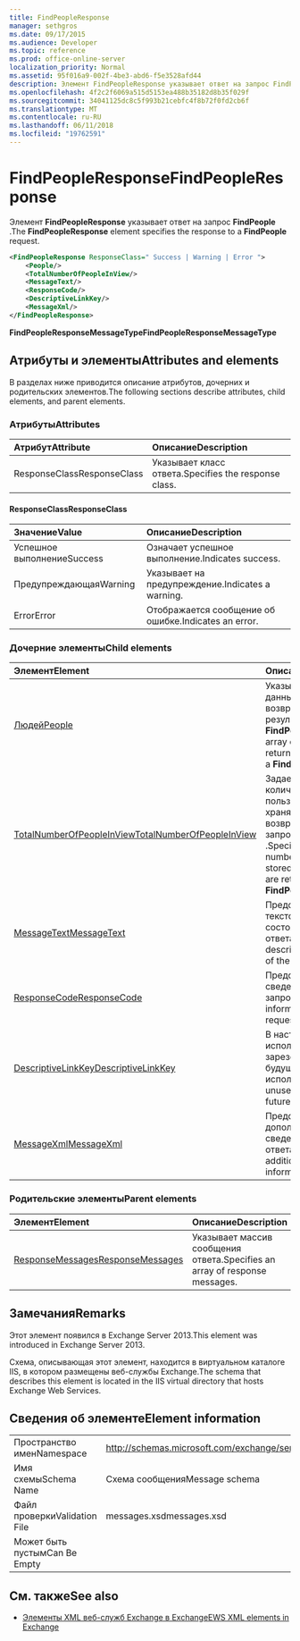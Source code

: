 ```yaml
---
title: FindPeopleResponse
manager: sethgros
ms.date: 09/17/2015
ms.audience: Developer
ms.topic: reference
ms.prod: office-online-server
localization_priority: Normal
ms.assetid: 95f016a9-002f-4be3-abd6-f5e3528afd44
description: Элемент FindPeopleResponse указывает ответ на запрос FindPeople.
ms.openlocfilehash: 4f2c2f6069a515d5153ea488b35182d8b35f029f
ms.sourcegitcommit: 34041125dc8c5f993b21cebfc4f8b72f0fd2cb6f
ms.translationtype: MT
ms.contentlocale: ru-RU
ms.lasthandoff: 06/11/2018
ms.locfileid: "19762591"
---
```

# <a name="findpeopleresponse"></a><span data-ttu-id="7c4b7-103">FindPeopleResponse</span><span class="sxs-lookup"><span data-stu-id="7c4b7-103">FindPeopleResponse</span></span>

<span data-ttu-id="7c4b7-104">Элемент **FindPeopleResponse** указывает ответ на запрос **FindPeople** .</span><span class="sxs-lookup"><span data-stu-id="7c4b7-104">The **FindPeopleResponse** element specifies the response to a **FindPeople** request.</span></span> 
  
```XML
<FindPeopleResponse ResponseClass=" Success | Warning | Error ">
    <People/>
    <TotalNumberOfPeopleInView/>
    <MessageText/>
    <ResponseCode/>
    <DescriptiveLinkKey/>
    <MessageXml/>
</FindPeopleResponse>
```

 <span data-ttu-id="7c4b7-105">**FindPeopleResponseMessageType**</span><span class="sxs-lookup"><span data-stu-id="7c4b7-105">**FindPeopleResponseMessageType**</span></span>
## <a name="attributes-and-elements"></a><span data-ttu-id="7c4b7-106">Атрибуты и элементы</span><span class="sxs-lookup"><span data-stu-id="7c4b7-106">Attributes and elements</span></span>

<span data-ttu-id="7c4b7-107">В разделах ниже приводится описание атрибутов, дочерних и родительских элементов.</span><span class="sxs-lookup"><span data-stu-id="7c4b7-107">The following sections describe attributes, child elements, and parent elements.</span></span>
  
### <a name="attributes"></a><span data-ttu-id="7c4b7-108">Атрибуты</span><span class="sxs-lookup"><span data-stu-id="7c4b7-108">Attributes</span></span>

|<span data-ttu-id="7c4b7-109">**Атрибут**</span><span class="sxs-lookup"><span data-stu-id="7c4b7-109">**Attribute**</span></span>|<span data-ttu-id="7c4b7-110">**Описание**</span><span class="sxs-lookup"><span data-stu-id="7c4b7-110">**Description**</span></span>|
|:-----|:-----|
|<span data-ttu-id="7c4b7-111">ResponseClass</span><span class="sxs-lookup"><span data-stu-id="7c4b7-111">ResponseClass</span></span>  <br/> |<span data-ttu-id="7c4b7-112">Указывает класс ответа.</span><span class="sxs-lookup"><span data-stu-id="7c4b7-112">Specifies the response class.</span></span>  <br/> |
   
#### <a name="responseclass"></a><span data-ttu-id="7c4b7-113">ResponseClass</span><span class="sxs-lookup"><span data-stu-id="7c4b7-113">ResponseClass</span></span>

|<span data-ttu-id="7c4b7-114">**Значение**</span><span class="sxs-lookup"><span data-stu-id="7c4b7-114">**Value**</span></span>|<span data-ttu-id="7c4b7-115">**Описание**</span><span class="sxs-lookup"><span data-stu-id="7c4b7-115">**Description**</span></span>|
|:-----|:-----|
|<span data-ttu-id="7c4b7-116">Успешное выполнение</span><span class="sxs-lookup"><span data-stu-id="7c4b7-116">Success</span></span>  <br/> |<span data-ttu-id="7c4b7-117">Означает успешное выполнение.</span><span class="sxs-lookup"><span data-stu-id="7c4b7-117">Indicates success.</span></span>  <br/> |
|<span data-ttu-id="7c4b7-118">Предупреждающая</span><span class="sxs-lookup"><span data-stu-id="7c4b7-118">Warning</span></span>  <br/> |<span data-ttu-id="7c4b7-119">Указывает на предупреждение.</span><span class="sxs-lookup"><span data-stu-id="7c4b7-119">Indicates a warning.</span></span>  <br/> |
|<span data-ttu-id="7c4b7-120">Error</span><span class="sxs-lookup"><span data-stu-id="7c4b7-120">Error</span></span>  <br/> |<span data-ttu-id="7c4b7-121">Отображается сообщение об ошибке.</span><span class="sxs-lookup"><span data-stu-id="7c4b7-121">Indicates an error.</span></span>  <br/> |
   
### <a name="child-elements"></a><span data-ttu-id="7c4b7-122">Дочерние элементы</span><span class="sxs-lookup"><span data-stu-id="7c4b7-122">Child elements</span></span>

|<span data-ttu-id="7c4b7-123">**Элемент**</span><span class="sxs-lookup"><span data-stu-id="7c4b7-123">**Element**</span></span>|<span data-ttu-id="7c4b7-124">**Описание**</span><span class="sxs-lookup"><span data-stu-id="7c4b7-124">**Description**</span></span>|
|:-----|:-----|
|[<span data-ttu-id="7c4b7-125">Людей</span><span class="sxs-lookup"><span data-stu-id="7c4b7-125">People</span></span>](people.md) <br/> |<span data-ttu-id="7c4b7-126">Указывает массив данных пользователя, возвращаемых в результате запроса **FindPeople** .</span><span class="sxs-lookup"><span data-stu-id="7c4b7-126">Specifies an array of persona data returned as the result of a **FindPeople** request.</span></span>  <br/> |
|[<span data-ttu-id="7c4b7-127">TotalNumberOfPeopleInView</span><span class="sxs-lookup"><span data-stu-id="7c4b7-127">TotalNumberOfPeopleInView</span></span>](totalnumberofpeopleinview.md) <br/> |<span data-ttu-id="7c4b7-128">Задает общее количество пользователей, хранящихся на сервере, возвращенных по запросу **FindPeople** .</span><span class="sxs-lookup"><span data-stu-id="7c4b7-128">Specifies the total number of personas stored on a server that are returned by a **FindPeople** request.</span></span>  <br/> |
|[<span data-ttu-id="7c4b7-129">MessageText</span><span class="sxs-lookup"><span data-stu-id="7c4b7-129">MessageText</span></span>](messagetext.md) <br/> |<span data-ttu-id="7c4b7-130">Предоставляет текстовое описание состояния ответа.</span><span class="sxs-lookup"><span data-stu-id="7c4b7-130">Provides a text description of the status of the response.</span></span>  <br/> |
|[<span data-ttu-id="7c4b7-131">ResponseCode</span><span class="sxs-lookup"><span data-stu-id="7c4b7-131">ResponseCode</span></span>](responsecode.md) <br/> |<span data-ttu-id="7c4b7-132">Предоставляет сведения о состоянии о запросе.</span><span class="sxs-lookup"><span data-stu-id="7c4b7-132">Provides status information about the request.</span></span>  <br/> |
|[<span data-ttu-id="7c4b7-133">DescriptiveLinkKey</span><span class="sxs-lookup"><span data-stu-id="7c4b7-133">DescriptiveLinkKey</span></span>](descriptivelinkkey.md) <br/> |<span data-ttu-id="7c4b7-134">В настоящее время используется и зарезервировано для будущего использования.</span><span class="sxs-lookup"><span data-stu-id="7c4b7-134">Currently unused and reserved for future use.</span></span>  <br/> |
|[<span data-ttu-id="7c4b7-135">MessageXml</span><span class="sxs-lookup"><span data-stu-id="7c4b7-135">MessageXml</span></span>](messagexml.md) <br/> |<span data-ttu-id="7c4b7-136">Предоставляет дополнительные сведения об ошибке ответа.</span><span class="sxs-lookup"><span data-stu-id="7c4b7-136">Provides additional error response information.</span></span>  <br/> |
   
### <a name="parent-elements"></a><span data-ttu-id="7c4b7-137">Родительские элементы</span><span class="sxs-lookup"><span data-stu-id="7c4b7-137">Parent elements</span></span>

|<span data-ttu-id="7c4b7-138">**Элемент**</span><span class="sxs-lookup"><span data-stu-id="7c4b7-138">**Element**</span></span>|<span data-ttu-id="7c4b7-139">**Описание**</span><span class="sxs-lookup"><span data-stu-id="7c4b7-139">**Description**</span></span>|
|:-----|:-----|
|[<span data-ttu-id="7c4b7-140">ResponseMessages</span><span class="sxs-lookup"><span data-stu-id="7c4b7-140">ResponseMessages</span></span>](responsemessages.md) <br/> |<span data-ttu-id="7c4b7-141">Указывает массив сообщения ответа.</span><span class="sxs-lookup"><span data-stu-id="7c4b7-141">Specifies an array of response messages.</span></span>  <br/> |
   
## <a name="remarks"></a><span data-ttu-id="7c4b7-142">Замечания</span><span class="sxs-lookup"><span data-stu-id="7c4b7-142">Remarks</span></span>

<span data-ttu-id="7c4b7-143">Этот элемент появился в Exchange Server 2013.</span><span class="sxs-lookup"><span data-stu-id="7c4b7-143">This element was introduced in Exchange Server 2013.</span></span>
  
<span data-ttu-id="7c4b7-144">Схема, описывающая этот элемент, находится в виртуальном каталоге IIS, в котором размещены веб-службы Exchange.</span><span class="sxs-lookup"><span data-stu-id="7c4b7-144">The schema that describes this element is located in the IIS virtual directory that hosts Exchange Web Services.</span></span>
  
## <a name="element-information"></a><span data-ttu-id="7c4b7-145">Сведения об элементе</span><span class="sxs-lookup"><span data-stu-id="7c4b7-145">Element information</span></span>

|||
|:-----|:-----|
|<span data-ttu-id="7c4b7-146">Пространство имен</span><span class="sxs-lookup"><span data-stu-id="7c4b7-146">Namespace</span></span>  <br/> |http://schemas.microsoft.com/exchange/services/2006/messages  <br/> |
|<span data-ttu-id="7c4b7-147">Имя схемы</span><span class="sxs-lookup"><span data-stu-id="7c4b7-147">Schema Name</span></span>  <br/> |<span data-ttu-id="7c4b7-148">Схема сообщения</span><span class="sxs-lookup"><span data-stu-id="7c4b7-148">Message schema</span></span>  <br/> |
|<span data-ttu-id="7c4b7-149">Файл проверки</span><span class="sxs-lookup"><span data-stu-id="7c4b7-149">Validation File</span></span>  <br/> |<span data-ttu-id="7c4b7-150">messages.xsd</span><span class="sxs-lookup"><span data-stu-id="7c4b7-150">messages.xsd</span></span>  <br/> |
|<span data-ttu-id="7c4b7-151">Может быть пустым</span><span class="sxs-lookup"><span data-stu-id="7c4b7-151">Can Be Empty</span></span>  <br/> ||
   
## <a name="see-also"></a><span data-ttu-id="7c4b7-152">См. также</span><span class="sxs-lookup"><span data-stu-id="7c4b7-152">See also</span></span>



- [<span data-ttu-id="7c4b7-153">Элементы XML веб-служб Exchange в Exchange</span><span class="sxs-lookup"><span data-stu-id="7c4b7-153">EWS XML elements in Exchange</span></span>](ews-xml-elements-in-exchange.md)

